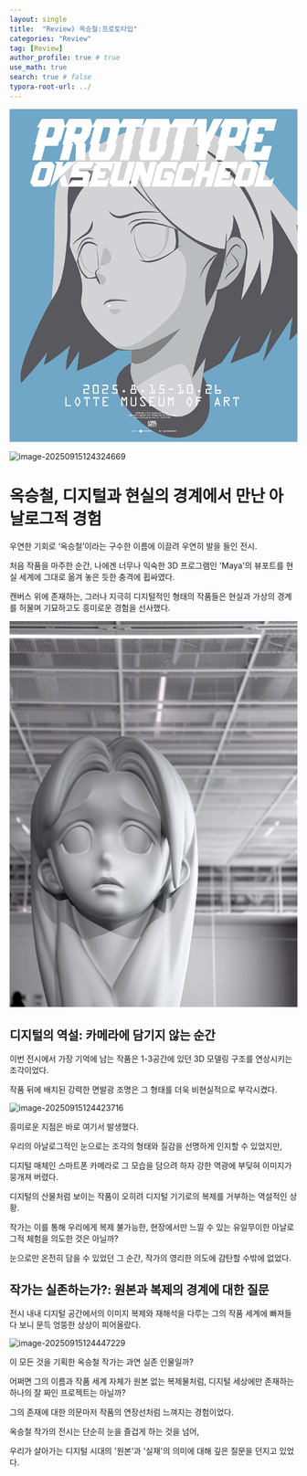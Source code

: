 ```yaml
---
layout: single
title:  "Review) 옥승철:프로토타입"
categories: "Review"
tag: [Review]
author_profile: true # true
use_math: true
search: true # false
typora-root-url: ../
---
```


![img](/images/2025-09-13-0073/예정전시_메인대배너(MO)750x868px.jpg)

![image-20250915124324669](/images/2025-09-13-0073/image-20250915124324669.png)

# 옥승철, 디지털과 현실의 경계에서 만난 아날로그적 경험

우연한 기회로 ‘옥승철’이라는 구수한 이름에 이끌려 우연히 발을 들인 전시. 

처음 작품을 마주한 순간, 나에겐 너무나 익숙한 3D 프로그램인 'Maya'의 뷰포트를 현실 세계에 그대로 옮겨 놓은 듯한 충격에 휩싸였다. 

캔버스 위에 존재하는, 그러나 지극히 디지털적인 형태의 작품들은 현실과 가상의 경계를 허물며 기묘하고도 흥미로운 경험을 선사했다.

![image-20250915124344488](/images/2025-09-13-0073/image-20250915124344488.png)





## 디지털의 역설: 카메라에 담기지 않는 순간

이번 전시에서 가장 기억에 남는 작품은 1-3공간에 있던 3D 모델링 구조를 연상시키는 조각이었다. 

작품 뒤에 배치된 강력한 면발광 조명은 그 형태를 더욱 비현실적으로 부각시켰다.

![image-20250915124423716](/images/2025-09-13-0073/image-20250915124423716.png)



흥미로운 지점은 바로 여기서 발생했다. 

우리의 아날로그적인 눈으로는 조각의 형태와 질감을 선명하게 인지할 수 있었지만, 

디지털 매체인 스마트폰 카메라로 그 모습을 담으려 하자 강한 역광에 부딪혀 이미지가 뭉개져 버렸다. 

디지털의 산물처럼 보이는 작품이 오히려 디지털 기기로의 복제를 거부하는 역설적인 상황. 

작가는 이를 통해 우리에게 복제 불가능한, 현장에서만 느낄 수 있는 유일무이한 아날로그적 체험을 의도한 것은 아닐까? 

눈으로만 온전히 담을 수 있었던 그 순간, 작가의 영리한 의도에 감탄할 수밖에 없었다.







## 작가는 실존하는가?: 원본과 복제의 경계에 대한 질문

전시 내내 디지털 공간에서의 이미지 복제와 재해석을 다루는 그의 작품 세계에 빠져들다 보니 문득 엉뚱한 상상이 피어올랐다. 

![image-20250915124447229](/images/2025-09-13-0073/image-20250915124447229.png)



이 모든 것을 기획한 옥승철 작가는 과연 실존 인물일까? 

어쩌면 그의 이름과 작품 세계 자체가 원본 없는 복제물처럼, 디지털 세상에만 존재하는 하나의 잘 짜인 프로젝트는 아닐까?





그의 존재에 대한 의문마저 작품의 연장선처럼 느껴지는 경험이었다. 

옥승철 작가의 전시는 단순히 눈을 즐겁게 하는 것을 넘어, 

우리가 살아가는 디지털 시대의 '원본'과 '실재'의 의미에 대해 깊은 질문을 던지고 있었다.